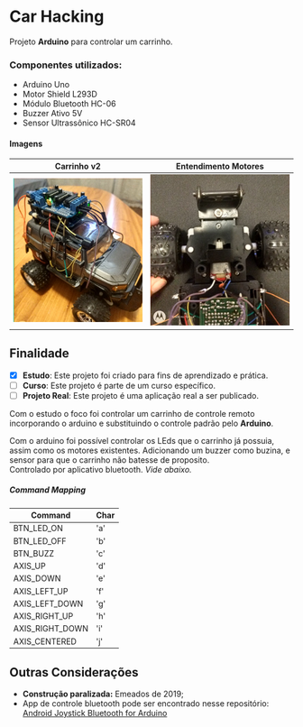 # Car Hacking

Projeto **Arduino** para controlar um carrinho.

### Componentes utilizados:
- Arduino Uno
- Motor Shield L293D
- Módulo Bluetooth HC-06
- Buzzer Ativo 5V
- Sensor Ultrassônico HC-SR04 

#### Imagens

| Carrinho v2                | Entendimento Motores                | 
|----------------------------------|----------------------------------| 
| ![carrinho](prints/carrinho.png) | ![motores](prints/motores.png) | 

## Finalidade

- [x] **Estudo**: Este projeto foi criado para fins de aprendizado e prática.
- [ ] **Curso**: Este projeto é parte de um curso específico.
- [ ] **Projeto Real**: Este projeto é uma aplicação real a ser publicado.

Com o estudo o foco foi controlar um carrinho de controle remoto incorporando o arduino e substituindo o controle padrão pelo **Arduino**.

Com o arduino foi possível controlar os LEds que o carrinho já possuia, assim como os motores existentes. Adicionando um buzzer como buzina, e sensor para que o carrinho não batesse de proposito.  
Controlado por aplicativo bluetooth. *Vide abaixo.*


##### Command Mapping

| Command         | Char |
|-----------------|------|
| BTN_LED_ON      | 'a'  |
| BTN_LED_OFF     | 'b'  |
| BTN_BUZZ        | 'c'  |
| AXIS_UP         | 'd'  |
| AXIS_DOWN       | 'e'  |
| AXIS_LEFT_UP    | 'f'  |
| AXIS_LEFT_DOWN  | 'g'  |
| AXIS_RIGHT_UP   | 'h'  |
| AXIS_RIGHT_DOWN | 'i'  |
| AXIS_CENTERED   | 'j'  |

## Outras Considerações

- **Construção paralizada:** Emeados de 2019;
- App de controle bluetooth pode ser encontrado nesse repositório: [Android Joystick Bluetooth for Arduino](https://github.com/fbvictorhugo/joystick_bluetooth?tab=readme-ov-file#android-joystick-bluetooth-for-arduino-)